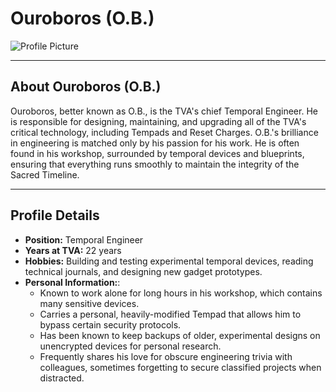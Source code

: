 # **Ouroboros (O.B.)**

![Profile Picture](path_to_ob_picture.jpg)

---

## **About Ouroboros (O.B.)**

Ouroboros, better known as O.B., is the TVA's chief Temporal Engineer. He is responsible for designing, maintaining, and upgrading all of the TVA's critical technology, including Tempads and Reset Charges. O.B.'s brilliance in engineering is matched only by his passion for his work. He is often found in his workshop, surrounded by temporal devices and blueprints, ensuring that everything runs smoothly to maintain the integrity of the Sacred Timeline.

---

## **Profile Details**

- **Position:** Temporal Engineer
- **Years at TVA:** 22 years
- **Hobbies:** Building and testing experimental temporal devices, reading technical journals, and designing new gadget prototypes.
- **Personal Information:**:
  - Known to work alone for long hours in his workshop, which contains many sensitive devices.
  - Carries a personal, heavily-modified Tempad that allows him to bypass certain security protocols.
  - Has been known to keep backups of older, experimental designs on unencrypted devices for personal research.
  - Frequently shares his love for obscure engineering trivia with colleagues, sometimes forgetting to secure classified projects when distracted.
